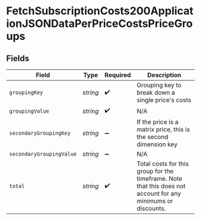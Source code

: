 # FetchSubscriptionCosts200ApplicationJSONDataPerPriceCostsPriceGroups


## Fields

| Field                                                                                                        | Type                                                                                                         | Required                                                                                                     | Description                                                                                                  |
| ------------------------------------------------------------------------------------------------------------ | ------------------------------------------------------------------------------------------------------------ | ------------------------------------------------------------------------------------------------------------ | ------------------------------------------------------------------------------------------------------------ |
| `groupingKey`                                                                                                | *string*                                                                                                     | :heavy_check_mark:                                                                                           | Grouping key to break down a single price's costs                                                            |
| `groupingValue`                                                                                              | *string*                                                                                                     | :heavy_check_mark:                                                                                           | N/A                                                                                                          |
| `secondaryGroupingKey`                                                                                       | *string*                                                                                                     | :heavy_minus_sign:                                                                                           | If the price is a matrix price, this is the second dimension key                                             |
| `secondaryGroupingValue`                                                                                     | *string*                                                                                                     | :heavy_minus_sign:                                                                                           | N/A                                                                                                          |
| `total`                                                                                                      | *string*                                                                                                     | :heavy_check_mark:                                                                                           | Total costs for this group for the timeframe. Note that this does not account for any minimums or discounts. |